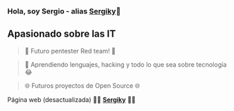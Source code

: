 ### Hola, soy Sergio - alias [Sergiky](https://sergiky.github.io)👋

## Apasionado sobre las IT
> 🔴 Futuro pentester Red team! 🔴

> 🧠 Aprendiendo lenguajes, hacking y todo lo que sea sobre tecnología 😂

> 🌐 Futuros proyectos de Open Source 🌐

Página web (desactualizada) 👨‍💻 **[Sergiky](https://sergiky.github.io)** 👨‍💻
